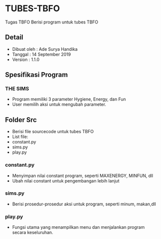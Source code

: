 # TUBES-TBFO
Tugas TBFO
Berisi program untuk tubes TBFO

## Detail
- Dibuat oleh : Ade Surya Handika
- Tanggal     : 14 September 2019
- Version     : 1.1.0

## Spesifikasi Program
### THE SIMS
- Program memiliki 3 parameter Hygiene, Energy, dan Fun
- User memilih aksi untuk mengubah parameter.

## Folder Src
- Berisi file sourcecode untuk tubes TBFO
- List file:
- constant.py
- sims.py
- play.py
### constant.py
- Menyimpan nilai constant program, seperti MAXENERGY, MINFUN, dll
- Ubah nilai constant untuk pengembangan lebih lanjut

### sims.py
- Berisi prosedur-prosedur aksi untuk program, seperti minum, makan,dll

### play.py
- Fungsi utama yang menampilkan menu dan menjalankan program secara keseluruhan.
